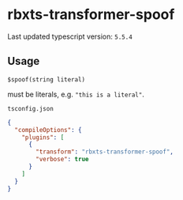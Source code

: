 # rbxts-transformer-spoof

Last updated typescript version: `5.5.4`

## Usage

```
$spoof(string literal)
```

must be literals, e.g. `"this is a literal"`.

`tsconfig.json`

```json
{
  "compileOptions": {
    "plugins": [
      {
        "transform": "rbxts-transformer-spoof",
        "verbose": true
      }
    ]
  }
}
```
